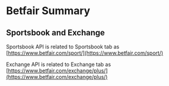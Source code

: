 # Betfair Summary

## Sportsbook and Exchange

Sportsbook API is related to Sportsbook tab as [https://www.betfair.com/sport/](https://www.betfair.com/sport/)

Exchange API is related to Exchange tab as [https://www.betfair.com/exchange/plus/](https://www.betfair.com/exchange/plus/)